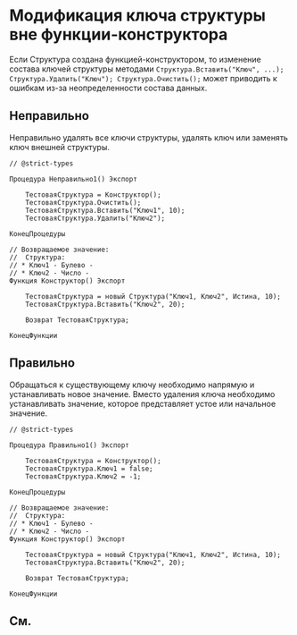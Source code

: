 # Модификация ключа структуры вне функции-конструктора

Если Структура создана функцией-конструктором, то изменение состава ключей структуры методами 
`Структура.Вставить("Ключ", ...); Структура.Удалить("Ключ"); Структура.Очистить();` 
может приводить к ошибкам из-за неопределенности состава данных.

## Неправильно

Неправильно удалять все ключи структуры, удалять ключ или заменять ключ внешней структуры.

```bsl
// @strict-types

Процедура Неправильно1() Экспорт

	ТестоваяСтруктура = Конструктор();
	ТестоваяСтруктура.Очистить(); 
	ТестоваяСтруктура.Вставить("Ключ1", 10); 
	ТестоваяСтруктура.Удалить("Ключ2"); 

КонецПроцедуры

// Возвращаемое значение:
//  Структура:
// * Ключ1 - Булево - 
// * Ключ2 - Число - 
Функция Конструктор() Экспорт

	ТестоваяСтруктура = новый Структура("Ключ1, Ключ2", Истина, 10);
	ТестоваяСтруктура.Вставить("Ключ2", 20);

	Возврат ТестоваяСтруктура; 

КонецФункции
```

## Правильно

Обращаться к существующему ключу необходимо напрямую и устанавливать новое значение.
Вместо удаления ключа необходимо устанавливать значение, которое представляет устое или начальное значение.

```bsl
// @strict-types

Процедура Правильно1() Экспорт

	ТестоваяСтруктура = Конструктор();
	ТестоваяСтруктура.Ключ1 = false; 
	ТестоваяСтруктура.Ключ2 = -1; 

КонецПроцедуры

// Возвращаемое значение:
//  Структура:
// * Ключ1 - Булево - 
// * Ключ2 - Число - 
Функция Конструктор() Экспорт

	ТестоваяСтруктура = новый Структура("Ключ1, Ключ2", Истина, 10);
	ТестоваяСтруктура.Вставить("Ключ2", 20);

	Возврат ТестоваяСтруктура; 

КонецФункции
```

## См.

